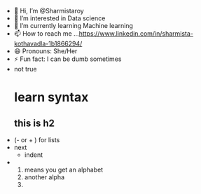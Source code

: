 - 👋 Hi, I’m @Sharmistaroy
- 👀 I’m interested in Data science
- 🌱 I’m currently learning Machine learning
- 📫 How to reach me ...https://www.linkedin.com/in/sharmista-kothavadla-1b1866294/
- 😄 Pronouns: She/Her
- ⚡ Fun fact: I can be dumb sometimes
- not true
  # learn syntax <br>
  ## this is h2
 - (- or + ) for lists
 - next
    - indent
 - 1. means you get an alphabet
   2. another alpha
   3. 

<!---
Sharmistaroy/Sharmistaroy is a ✨ special ✨ repository because its `README.md` (this file) appears on your GitHub profile.
You can click the Preview link to take a look at your changes.
--->
